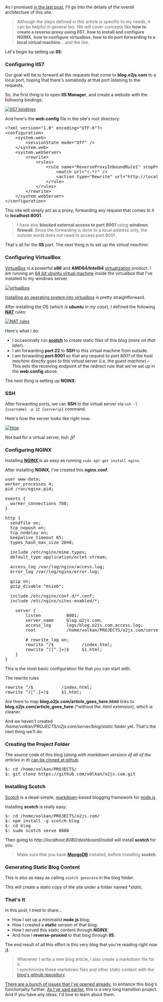 As I promised [in the last post][newblog], I'll go into the details of the overall architecture of this site.

> Although the steps defined in this article is specific to my needs, it can be helpful in general too. We will cover concepts like **how to create a reverse proxy using IIS7**, **how to install and configure NGINX**, **how to configure virtualbox**, **how to do port forwarding to a local virtual machine**… and the like.

Let's begin by setting up **IIS**:

[newblog]: http://blog.o2js.com/hello-node-js-blogging-world

### Configuring IIS7

Our goal will be to forward all the requests that come to **blog.o2js.com** to a local port, hoping that there's somebody at that port listening to the requests.

So, the first thing is to open **IIS Manager**, and create a website with the following bindings:

[![IIS7 bindings][bindings]][bindingslarge]

And here's the **web.config** file in the site's root directory:

<pre>
&lt;?xml version="1.0" encoding="UTF-8"?>
&lt;configuration>
    &lt;system.web>
        &lt;sessionState mode="Off" />
    &lt;/system.web>
    &lt;system.webServer>
        &lt;rewrite>
            &lt;rules>
                &lt;rule name="ReverseProxyInboundRule1" stopProcessing="true">
                    &lt;match url="(.*)" />
                    &lt;action type="Rewrite" url="http://localhost:8001/{R:1}" />
                &lt;/rule>
            &lt;/rules>
        &lt;/rewrite>
    &lt;/system.webServer>
&lt;/configuration>
</pre>

This site will simply act as a proxy, forwarding any request that comes to it to **localhost:8001**.

> I have also **blocked external access to port 8001** using **windows firewall**. Since the forwarding is done to a local address only, the outside world does not need to access port 8001.

That's all for the **IIS** part. The next thing is to set up the *virtual machine*:

[bindings]:       http://blog.o2js.com/assets/bindings.png
[bindingslarge]:  http://blog.o2js.com/assets/bindings_large.png

### Configuring VirtualBox

[VirtualBox][virtualbox] is a powerful **x86** and **AMD64/Intel64** [virtualization][virt] product. I am running an [64 bit ubuntu virtual machine][ubuntu] inside the virtualbox that I've installed to my windows server.

[![virtualbox][virtualbox-screen]][virtualbox-large]

[Installing an operating system into virtualbox][howtoinstall] is pretty straightforward.

After installing the OS (*which is **ubuntu** in my case*), I defined the following **[NAT][nat-define]** rules:

[![NAT rules][nat]][nat-large]

Here's what I do:

* I occasionally run **[scotch][scotch]** to create static files of this blog (*more on that later*).
* I am forwarding **port 22** to **SSH** to this virtual machine from outside.
* I am forwarding **port 8001** so that any request to *port 8001* of the *host machine* directly goes to this virtual server (i.e. the *guest machine*) – This sets the receiving endpoint of the redirect rule that we've set up in the **web.config** above.

The next thing is setting up **NGINX**:


[virtualbox]:        https://www.virtualbox.org/
[virt]:              http://en.wikipedia.org/wiki/Virtualization
[ubuntu]:            http://www.ubuntu.com/desktop
[virtualbox-screen]: http://blog.o2js.com/assets/virtualbox.png
[virtualbox-large]:  http://blog.o2js.com/assets/virtualbox_large.png
[howtoinstall]:      http://www.wikihow.com/Install-Ubuntu-on-VirtualBox
[nat]:               http://blog.o2js.com/assets/nat.png
[nat-large]:         http://blog.o2js.com/assets/nat_large.png
[nat-define]:        https://en.wikipedia.org/wiki/Network_address_translation
[scotch]:            https://github.com/techwraith/scotch

### SSH

After forwarding ports, we can **SSH** to the virtual server via `ssh -l {username} -p 22 {serverip}` command.

Here's how the server looks like right now:

[![htop][server]][server-large]

Not bad for a virtual server, huh **;)**?

### Configuring NGINX

Installing **[NGINX][nginx]** is as easy as running `sudo apt-get install nginx`.

After installing **NGINX**, I've created this **nginx.conf**:

<pre>
user www-data;
worker_processes 4;
pid /run/nginx.pid;

events {
  worker_connections 768;
}

http {
  sendfile on;
  tcp_nopush on;
  tcp_nodelay on;
  keepalive_timeout 65;
  types_hash_max_size 2048;

  include /etc/nginx/mime.types;
  default_type application/octet-stream;

  access_log /var/log/nginx/access.log;
  error_log /var/log/nginx/error.log;

  gzip on;
  gzip_disable "msie6";

  include /etc/nginx/conf.d/*.conf;
  include /etc/nginx/sites-enabled/*;

    server {
        listen          8001;
        server_name     blog.o2js.com;
        access_log      logs/blog.o2js.com.access.log;
        root            /home/volkan/PROJECTS/o2js.com/server/blog/static;

        # rewrite_log on;
        rewrite ^/$           /index.html;
        rewrite ^([^.]+)$     $1.html;
    }
}
</pre>

This is the most basic configuration file that you can start with.

The rewrite rules

<pre>
rewrite ^/$           /index.html;
rewrite ^([^.]+)$     $1.html;
</pre>

Are there to map **blog.o2js.com/article_goes_here.html** links to **blog.o2js.com/article_goes_here** (*without the *.html* extension), which is cleaner.

And we haven't created */home/volkan/PROJECTS/o2js.com/server/blog/static* folder yet. That's the next thing we'll do:

[server]:       http://blog.o2js.com/assets/server.png
[server-large]: http://blog.o2js.com/assets/server_large.png
[nginx]:        http://nginx.org

### Creating the Project Folder

The source code of this blog (*along with markdown versions of all of the articles in it*) [can be cloned at github][o2bloggit].

<pre>
$: cd /home/volkan/PROJECTS/
$: git clone https://github.com/v0lkan/o2js.com.git
</pre>

### Installing Scotch

[Scotch][scotch] is a dead-simple, [markdown][markdown]-based blogging framework for [node.js][nodejs].

Installing **scotch** is really easy:

<pre>
$: cd /home/volkan/PROJECTS/o2js.com/
$: npm install -g scotch-blog
$: cd blog
$: sudo scotch serve 8080
</pre>

Then going to *http://localhost:8080/dashboard/install* will install **scotch** for you.

> Make sure that you have **[MongoDB][mongo]** installed, before installing **scotch**.

[o2bloggit]: https://github.com/v0lkan/o2js.com
[markdown]:  http://daringfireball.net/projects/markdown/
[nodejs]:    http://nodejs.org/
[mongo]:     http://www.mongodb.org/

### Generating Static Blog Content

This is also as easy as calling `scotch generate` in the blog folder.

This will create a static copy of the site under a folder named **static*.

### That's It

In this post, I tried to share&hellip;

* How I set up a minimalist **node.js** blog;
* How I created a **static** version of that blog;
* How I served this static content through **NGINX**;
* And how I **reverse-proxied** to that blog through **IIS**.

The end result of all this effort is this very blog that you're reading right now **;)**.

> Whenever I write a new blog article, I also create a markdown file for it.<br>
> I synchronize these markdown files and other static content with the [blog's github repository][o2jscomgit].

[o2jscomgit]: https://github.com/v0lkan/o2js.com

[There are a bunch of issues that I've opened already][issues], to enhance this blog's functionality further. [As I've said earlier][earlier], this is a very long transition project. And if you have any ideas, I'd love to learn about them.

[earlier]: http://blog.o2js.com/hello-node-js-blogging-world
[issues]:  https://github.com/v0lkan/o2js.com/issues

